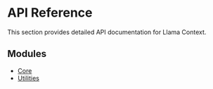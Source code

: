 # API Reference

This section provides detailed API documentation for Llama Context.

## Modules

- [Core](core.md)
- [Utilities](utilities.md)
